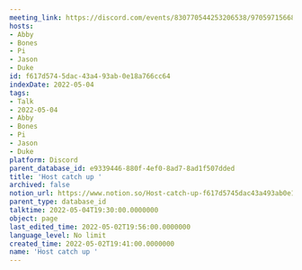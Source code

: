 ```yaml
---
meeting_link: https://discord.com/events/830770544253206538/970597156681568276
hosts:
- Abby
- Bones
- Pi
- Jason
- Duke
id: f617d574-5dac-43a4-93ab-0e18a766cc64
indexDate: 2022-05-04
tags:
- Talk
- 2022-05-04
- Abby
- Bones
- Pi
- Jason
- Duke
platform: Discord
parent_database_id: e9339446-880f-4ef0-8ad7-8ad1f507dded
title: 'Host catch up '
archived: false
notion_url: https://www.notion.so/Host-catch-up-f617d5745dac43a493ab0e18a766cc64
parent_type: database_id
talktime: 2022-05-04T19:30:00.0000000
object: page
last_edited_time: 2022-05-02T19:56:00.0000000
language_level: No limit
created_time: 2022-05-02T19:41:00.0000000
name: 'Host catch up '
---
```





